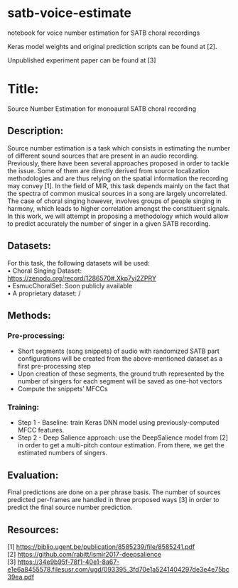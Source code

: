 # satb-voice-estimate
notebook for voice number estimation for SATB choral recordings

Keras model weights and original prediction scripts can be found at [2]. 

Unpublished experiment paper can be found at [3]

# Title:
Source Number Estimation for monoaural SATB choral recording
## Description:
Source number estimation is a task which consists in estimating the number of different sound sources that are present in an audio recording. Previously, there have been several approaches proposed in order to tackle the issue. Some of them are directly derived from source localization methodologies and are thus relying on the spatial information the recording may convey [1]. In the field of MIR, this task depends mainly on the fact that the spectra of common musical sources in a song are largely uncorrelated. The case of choral singing however, involves groups of people singing in harmony, which leads to higher correlation amongst the constituent signals. In this work, we will attempt in proposing a methodology which would allow to predict accurately the number of singer in a given SATB recording.
## Datasets:
For this task, the following datasets will be used: <br />
• Choral Singing Dataset: https://zenodo.org/record/1286570#.Xkp7yi2ZPRY <br />
• EsmucChoralSet: Soon publicly available <br />
• A proprietary dataset: / <br />
## Methods:
### Pre-processing:
- Short segments (song snippets) of audio with randomized SATB part configurations will be
created from the above-mentioned dataset as a first pre-processing step
- Upon creation of these segments, the ground truth represented by the number of singers for
each segment will be saved as one-hot vectors
- Compute the snippets’ MFCCs
### Training:
- Step 1 - Baseline: train Keras DNN model using previously-computed MFCC features.
- Step 2 - Deep Salience approach: use the DeepSalience model from [2] in order to get a multi-pitch contour estimation. From there, we get the estimated numbers of singers.
## Evaluation:
Final predictions are done on a per phrase basis. The number of sources predicted per-frames are handled in three proposed ways [3] in order to predict the final source number prediction.

## Resources:
[1] https://biblio.ugent.be/publication/8585239/file/8585241.pdf <br />
[2] https://github.com/rabitt/ismir2017-deepsalience <br />
[3] https://34e9b95f-78f1-40e1-8a67-e1e6a8455578.filesusr.com/ugd/093395_3fd70e1a5241404297de3e4e75bc39ea.pdf

